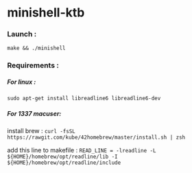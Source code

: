 # minishell-ktb

### Launch :
```
make && ./minishell
```
### Requirements :
##### For linux :
```
sudo apt-get install libreadline6 libreadline6-dev
```
##### For 1337 macuser:
install brew : ``` curl -fsSL https://rawgit.com/kube/42homebrew/master/install.sh | zsh ```

add this line to makefile : ``` READ_LINE = -lreadline -L ${HOME}/homebrew/opt/readline/lib -I ${HOME}/homebrew/opt/readline/include ```
